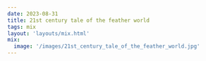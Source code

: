 ```yaml
---
date: 2023-08-31
title: 21st century tale of the feather world
tags: mix
layout: 'layouts/mix.html'
mix:
  image: '/images/21st_century_tale_of_the_feather_world.jpg'
---
```



